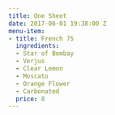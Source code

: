 ```yaml
---
title: One Sheet
date: 2017-06-01 19:38:00 Z
menu-item:
- title: French 75
  ingredients:
  - Star of Bombay
  - Verjus
  - Clear Lemon
  - Moscato
  - Orange Flower
  - Carbonated
  price: 8
---
```


